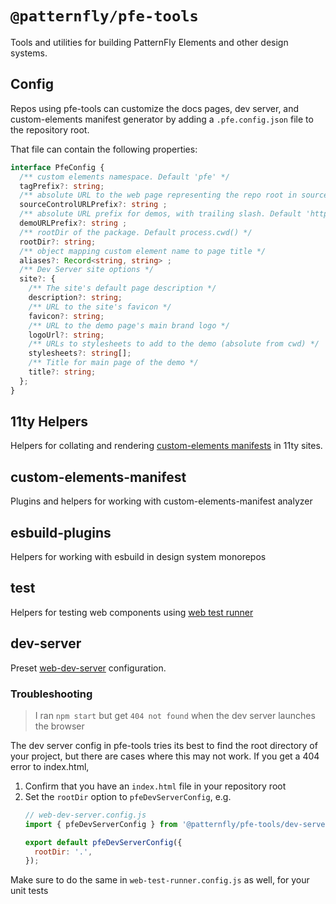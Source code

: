 # `@patternfly/pfe-tools`

Tools and utilities for building PatternFly Elements and other design systems.

## Config

Repos using pfe-tools can customize the docs pages, dev server, and custom-elements manifest
generator by adding a `.pfe.config.json` file to the repository root.

That file can contain the following properties:

```ts
interface PfeConfig {
  /** custom elements namespace. Default 'pfe' */
  tagPrefix?: string;
  /** absolute URL to the web page representing the repo root in source control, with trailing slash. default 'https://github.com/patternfly/patternfly-elements/tree/main/' */
  sourceControlURLPrefix?: string ;
  /** absolute URL prefix for demos, with trailing slash. Default 'https://patternflyelements.org/' */
  demoURLPrefix?: string ;
  /** rootDir of the package. Default process.cwd() */
  rootDir?: string;
  /** object mapping custom element name to page title */
  aliases?: Record<string, string> ;
  /** Dev Server site options */
  site?: {
    /** The site's default page description */
    description?: string;
    /** URL to the site's favicon */
    favicon?: string;
    /** URL to the demo page's main brand logo */
    logoUrl?: string;
    /** URLs to stylesheets to add to the demo (absolute from cwd) */
    stylesheets?: string[];
    /** Title for main page of the demo */
    title?: string;
  };
}
```

## 11ty Helpers

Helpers for collating and rendering
[custom-elements manifests](https://github.com/webcomponents/custom-elements-manifest/)
in 11ty sites.

## custom-elements-manifest

Plugins and helpers for working with custom-elements-manifest analyzer

## esbuild-plugins

Helpers for working with esbuild in design system monorepos

## test

Helpers for testing web components using [web test runner](https://modern-web.dev/docs/test-runner/overview/)

## dev-server

Preset [web-dev-server](https://modern-web.dev/docs/dev-server/overview/) configuration.

### Troubleshooting

> I ran `npm start` but get `404 not found` when the dev server launches the browser

The dev server config in pfe-tools tries its best to find the root directory of your project,
but there are cases where this may not work. If you get a 404 error to index.html, 

1. Confirm that you have an `index.html` file in your repository root
2. Set the `rootDir` option to `pfeDevServerConfig`, e.g.
    ```js
    // web-dev-server.config.js
    import { pfeDevServerConfig } from '@patternfly/pfe-tools/dev-server.js';

    export default pfeDevServerConfig({
      rootDir: '.',
    });
    ```

Make sure to do the same in `web-test-runner.config.js` as well, for your unit tests

